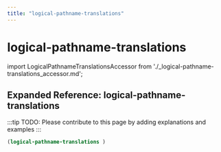 ```yaml
---
title: "logical-pathname-translations"
---
```


# logical-pathname-translations

import LogicalPathnameTranslationsAccessor from './_logical-pathname-translations_accessor.md';

<LogicalPathnameTranslationsAccessor />

## Expanded Reference: logical-pathname-translations

:::tip
TODO: Please contribute to this page by adding explanations and examples
:::

```lisp
(logical-pathname-translations )
```
